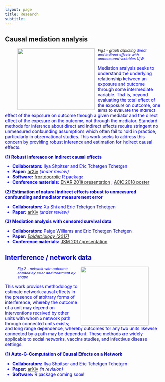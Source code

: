 ```yaml
---
layout: page
title: Research
subtitle: 
---
```


## Causal mediation analysis 
<figure>
<img src="https://isabelfulcher.github.io/img/mediation.png"
     style="float: left; margin-right: 10px;"
     width="250" height="200" /> 
<figcaption> <small> <i> Fig.1 - graph depicting <font color="blue">direct</font"> and <font color="blue">indirect</font"> effects with unmeasured variables U,W </i> </small> </figcaption>
</figure>
Mediation analysis seeks to understand the underlying relationship between an exposure and outcome
through some intermediate variable. That is, beyond evaluating the total effect of the exposure on outcome,
one aims to evaluate the indirect effect of the exposure on outcome through a given mediator and the
direct effect of the exposure on the outcome, not through the mediator. Standard methods for inference about direct and indirect effects require stringent no unmeasured confounding assumptions which often fail to hold in practice, particularly in observational studies. This work seeks to address this concern by providing robust inference and estimation for indirect causal effects. 

**(1) Robust inference on indirect causal effects**
+ **Collaborators:** Ilya Shpitser and Eric Tchetgen Tchetgen 
+ **Paper:** <a href="https://arxiv.org/abs/1711.03611">arXiv</a> *(under review)*
+ **Software:** <a href="https://isabelfulcher.github.io/frontdoorpiie/">frontdoorpiie</a> R package
+ **Conference materials:** <a href="https://isabelfulcher.github.io/img/enar2018.pdf">ENAR 2018 presentation</a> ; <a href="https://isabelfulcher.github.io/img/acic2018.pdf">ACIC 2018 poster</a> 


**(2) Estimation of natural indirect effects robust to unmeasured confounding and mediator measurement error**
+ **Collaborators:** Xu Shi and Eric Tchetgen Tchetgen 
+ **Paper:** <a href="https://arxiv.org/abs/1808.03692">arXiv</a> *(under review)*


**(3) Mediation analysis with censored survival data**
+ **Collaborators:** Paige Williams and Eric Tchetgen Tchetgen 
+ **Paper:** <a href="http://journals.lww.com/epidem/Citation/2017/09000/Mediation_Analysis_for_Censored_Survival_Data.5.aspx">*Epidemiology (2017)*</a>
+ **Conference materials:** <a href="https://isabelfulcher.github.io/img/jsm2017.pdf">JSM 2017 presentation</a>


## Interference / network data

<figure>
<img src="https://isabelfulcher.github.io/img/network.png" width = "220" height = "190"
 style="float: right; margin-left: 10px;">
<figcaption> <small> <i> Fig.2 - network with outcome shaded by color 
     and treatment by shape </i> </small> </figcaption>
</figure>
This work provides methodology to estimate network causal effects in the presence of arbitrary forms of interference, whereby the outcome of a unit may depend on interventions received by other units with whom a network path through connected units exists; and long range dependence, whereby outcomes for any two units likewise connected by a path may be dependent. These methods are widely applicable to social networks, vaccine studies, and infectious disease settings.


**(1) Auto-G-Computation of Causal Effects on a Network**
+ **Collaborators:** Ilya Shpitser and Eric Tchetgen Tchetgen 
+ **Paper:** <a href="https://arxiv.org/abs/1709.01577">arXiv</a> *(in revision)*
+ **Software:** R package coming soon!  